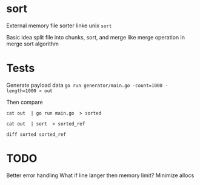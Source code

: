 # sort
External memory file sorter linke unix `sort`

Basic idea split file into chunks, sort, and merge like merge operation in merge sort algorithm

# Tests

Generate payload data
`go run generator/main.go -count=1000 -length=1000 > out`

Then compare
```
cat out  | go run main.go  > sorted
```
```
cat out  | sort  > sorted_ref
```
```
diff sorted sorted_ref
```

# TODO
Better error handling
What if line langer then memory limit?
Minimize allocs